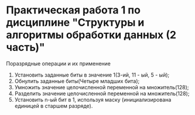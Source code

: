 # Практическая работа 1 по дисциплине "Структуры и алгоритмы обработки данных (2 часть)"

Поразрядные операции и их применение

1) Установить заданные биты в значение 1(3-ий, 11 - ый, 5 - ый);
2) Обнулить заданные биты(Четыре младших бита);
3) Умножить значение целочисленной переменной на множитель(128);
4) Разделить значение целочисленной переменной на множитель(128);
5) Установить n-ый бит в 1, используя маску (инициализирована единицей в старшем разряде).
